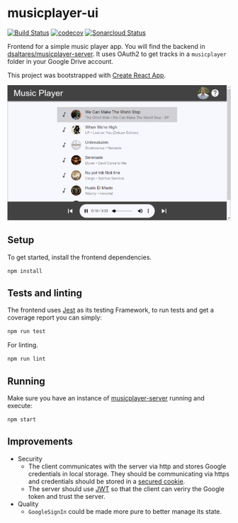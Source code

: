 # musicplayer-ui

[![Build Status](https://travis-ci.org/dsaltares/musicplayer-ui.svg?branch=master)](https://travis-ci.org/dsaltares/musicplayer-ui)
[![codecov](https://codecov.io/gh/dsaltares/musicplayer-ui/branch/master/graph/badge.svg)](https://codecov.io/gh/dsaltares/musicplayer-ui)
[![Sonarcloud Status](https://sonarcloud.io/api/project_badges/measure?project=dsaltares_musicplayer-ui&metric=alert_status)](https://sonarcloud.io/dashboard?id=dsaltares_musicplayer-ui)

Frontend for a simple music player app. You will find the backend in [dsaltares/musicplayer-server](https://github.com/dsaltares/musicplayer-server). It uses OAuth2 to get tracks in a `musicplayer` folder in your Google Drive account.

This project was bootstrapped with [Create React App](https://github.com/facebook/create-react-app).

![Music Player UI](./music_player_ui.gif)

## Setup

To get started, install the frontend dependencies.

```bash
npm install
```

## Tests and linting

The frontend uses [Jest](https://jestjs.io/) as its testing Framework, to run tests and get a coverage report you can simply:

```bash
npm run test
```

For linting.

```bash
npm run lint
```

## Running

Make sure you have an instance of [musicplayer-server](https://github.com/dsaltares/musicplayer-server) running and execute:

```bash
npm start
```

## Improvements

* Security
   * The client communicates with the server via http and stores Google credentials in local storage. They should be communicating via https and credentials should be stored in a [secured cookie](https://en.wikipedia.org/wiki/Secure_cookie).
   * The server should use [JWT](https://jwt.io/) so that the client can veriry the Google token and trust the server.
* Quality
   * `GoogleSignIn` could be made more pure to better manage its state.
